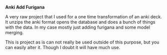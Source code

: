 **Anki Add Furigana**

A very raw project that I used for a one time transformation of an anki deck.
It unzips the anki format opens the database and does a bunch of things with the data.
In my case mostly just adding furigana and some model merging.

This is project as is can not really be used outside of this purpose, but you can easily alter it. Though I doubt it will have much use.